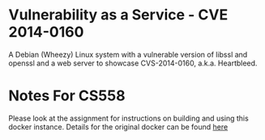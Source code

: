 # Vulnerability as a Service - CVE 2014-0160
A Debian (Wheezy) Linux system with a vulnerable version of libssl and openssl and a web server to showcase CVS-2014-0160, a.k.a. Heartbleed.

# Notes For CS558
Please look at the assignment for instructions on building and using this docker instance.  Details for the original docker can be found [here](https://github.com/hmlio/vaas-cve-2014-0160)